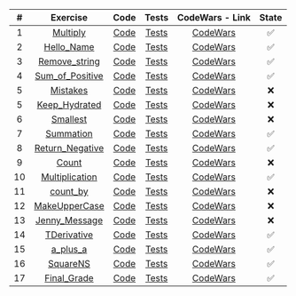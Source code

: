 | # | Exercise  | Code  | Tests | CodeWars - Link | State |
|:-:|:-:|:-:|:-:|:-:|:-:|
|1|[Multiply](https://github.com/lfteixeira996/CodeWars/tree/master/Python/8kyu/Multiply/README.md) | [Code](https://github.com/lfteixeira996/CodeWars/tree/master/Python/8kyu/Multiply/Multiply.py)|[Tests](https://github.com/lfteixeira996/CodeWars/tree/master/Python/8kyu/Multiply/tests.py)|[CodeWars](https://www.codewars.com/kata/multiply/train/python)|:white_check_mark:|
|2|[Hello_Name](https://github.com/lfteixeira996/CodeWars/tree/master/Python/8kyu/Hello_Name/README.md) | [Code](https://github.com/lfteixeira996/CodeWars/tree/master/Python/8kyu/Hello_Name/Hello_Name.py)|[Tests](https://github.com/lfteixeira996/CodeWars/tree/master/Python/8kyu/Hello_Name/tests.py)|[CodeWars](https://www.codewars.com/kata/57e3f79c9cb119374600046b/train/python)|:white_check_mark:|
|3|[Remove_string](https://github.com/lfteixeira996/CodeWars/tree/master/Python/8kyu/Remove_string/README.md) | [Code](https://github.com/lfteixeira996/CodeWars/tree/master/Python/8kyu/Remove_string/Remove_string.py)|[Tests](https://github.com/lfteixeira996/CodeWars/tree/master/Python/8kyu/Remove_string/tests.py)|[CodeWars](https://www.codewars.com/kata/remove-string-spaces/train/python)|:white_check_mark:|
|4|[Sum_of_Positive](https://github.com/lfteixeira996/CodeWars/tree/master/Python/8kyu/Sum_of_Positive/README.md) | [Code](https://github.com/lfteixeira996/CodeWars/tree/master/Python/8kyu/Sum_of_Positive/Sum_of_Positive.py)|[Tests](https://github.com/lfteixeira996/CodeWars/tree/master/Python/8kyu/Sum_of_Positive/tests.py)|[CodeWars](https://www.codewars.com/kata/sum-of-positive/train/python)|:white_check_mark:|
|5|[Mistakes](https://github.com/lfteixeira996/CodeWars/tree/master/Python/8kyu/Mistakes/README.md) | [Code](https://github.com/lfteixeira996/CodeWars/tree/master/Python/8kyu/Mistakes/Mistakes.py)|[Tests](https://github.com/lfteixeira996/CodeWars/tree/master/Python/8kyu/Mistakes/tests.py)|[CodeWars](https://www.codewars.com/kata/correct-the-mistakes-of-the-character-recognition-software/train/python)|:x:|
|5|[Keep_Hydrated](https://github.com/lfteixeira996/CodeWars/tree/master/Python/8kyu/Keep_Hydrated/README.md) | [Code](https://github.com/lfteixeira996/CodeWars/tree/master/Python/8kyu/Keep_Hydrated/Keep_Hydrated.py)|[Tests](https://github.com/lfteixeira996/CodeWars/tree/master/Python/8kyu/Keep_Hydrated/tests.py)|[CodeWars](https://www.codewars.com/kata/keep-hydrated-1/train/python)|:x:|
|6|[Smallest](https://github.com/lfteixeira996/CodeWars/tree/master/Python/8kyu/Smallest/README.md) | [Code](https://github.com/lfteixeira996/CodeWars/tree/master/Python/8kyu/Smallest/Smallest.py)|[Tests](https://github.com/lfteixeira996/CodeWars/tree/master/Python/8kyu/Smallest/tests.py)|[CodeWars](https://www.codewars.com/kata/find-the-smallest-integer-in-the-array/train/python)|:x:|
|7|[Summation](https://github.com/lfteixeira996/CodeWars/tree/master/Python/8kyu/Summation/README.md) | [Code](https://github.com/lfteixeira996/CodeWars/tree/master/Python/8kyu/Summation/Summation.py)|[Tests](https://github.com/lfteixeira996/CodeWars/tree/master/Python/8kyu/Summation/tests.py)|[CodeWars](https://www.codewars.com/kata/grasshopper-summation/train/python)|:white_check_mark:|
|8|[Return_Negative](https://github.com/lfteixeira996/CodeWars/tree/master/Python/8kyu/Return_Negative/README.md) | [Code](https://github.com/lfteixeira996/CodeWars/tree/master/Python/8kyu/Return_Negative/Return_Negative.py)|[Tests](https://github.com/lfteixeira996/CodeWars/tree/master/Python/8kyu/Return_Negative/tests.py)|[CodeWars](https://www.codewars.com/kata/return-negative/train/python)|:white_check_mark:|
|9|[Count](https://github.com/lfteixeira996/CodeWars/tree/master/Python/8kyu/Count/README.md) | [Code](https://github.com/lfteixeira996/CodeWars/tree/master/Python/8kyu/Count/Count.py)|[Tests](https://github.com/lfteixeira996/CodeWars/tree/master/Python/8kyu/Count/tests.py)|[CodeWars](https://www.codewars.com/kata/count-of-positives-slash-sum-of-negatives/train/python)|:x:|
|10|[Multiplication](https://github.com/lfteixeira996/CodeWars/tree/master/Python/8kyu/Multiplication/README.md) | [Code](https://github.com/lfteixeira996/CodeWars/tree/master/Python/8kyu/Multiplication/Multiplication.py)|[Tests](https://github.com/lfteixeira996/CodeWars/tree/master/Python/8kyu/Multiplication/tests.py)|[CodeWars](https://www.codewars.com/kata/simple-multiplication/train/python)|:white_check_mark:|
|11|[count_by](https://github.com/lfteixeira996/CodeWars/tree/master/Python/8kyu/count_by/README.md) | [Code](https://github.com/lfteixeira996/CodeWars/tree/master/Python/8kyu/count_by/count_by.py)|[Tests](https://github.com/lfteixeira996/CodeWars/tree/master/Python/8kyu/count_by/tests.py)|[CodeWars](https://www.codewars.com/kata/count-by-x/train/python)|:x:|
|12|[MakeUpperCase](https://github.com/lfteixeira996/CodeWars/tree/master/Python/8kyu/MakeUpperCase/README.md) | [Code](https://github.com/lfteixeira996/CodeWars/tree/master/Python/8kyu/MakeUpperCase/MakeUpperCase.py)|[Tests](https://github.com/lfteixeira996/CodeWars/tree/master/Python/8kyu/MakeUpperCase/tests.py)|[CodeWars](https://www.codewars.com/kata/makeuppercase/train/python)|:x:|
|13|[Jenny_Message](https://github.com/lfteixeira996/CodeWars/tree/master/Python/8kyu/Jenny_Message/README.md) | [Code](https://github.com/lfteixeira996/CodeWars/tree/master/Python/8kyu/Jenny_Message/Jenny_Message.py)|[Tests](https://github.com/lfteixeira996/CodeWars/tree/master/Python/8kyu/Jenny_Message/tests.py)|[CodeWars](https://www.codewars.com/kata/jennys-secret-message/train/python)|:x:|
|14|[TDerivative](https://github.com/lfteixeira996/CodeWars/tree/master/Python/8kyu/TDerivative/README.md) | [Code](https://github.com/lfteixeira996/CodeWars/tree/master/Python/8kyu/TDerivative/TDerivative.py)|[Tests](https://github.com/lfteixeira996/CodeWars/tree/master/Python/8kyu/TDerivative/tests.py)|[CodeWars](https://www.codewars.com/kata/5963c18ecb97be020b0000a2/train/python)|:white_check_mark:|
|15|[a_plus_a](https://github.com/lfteixeira996/CodeWars/tree/master/Python/8kyu/a_plus_a/README.md) | [Code](https://github.com/lfteixeira996/CodeWars/tree/master/Python/8kyu/a_plus_a/a_plus_a.py)|[Tests](https://github.com/lfteixeira996/CodeWars/tree/master/Python/8kyu/a_plus_a/tests.py)|[CodeWars](https://www.codewars.com/kata/5a2be17aee1aaefe2a000151/train/python)|:white_check_mark:|
|16|[SquareNS](https://github.com/lfteixeira996/CodeWars/tree/master/Python/8kyu/SquareNS/README.md) | [Code](https://github.com/lfteixeira996/CodeWars/tree/master/Python/8kyu/SquareNS/SquareNS.py)|[Tests](https://github.com/lfteixeira996/CodeWars/tree/master/Python/8kyu/SquareNS/tests.py)|[CodeWars](https://www.codewars.com/kata/515e271a311df0350d00000f/train/python)|:white_check_mark:|
|17|[Final_Grade](https://github.com/lfteixeira996/CodeWars/tree/master/Python/8kyu/Final_Grade/README.md) | [Code](https://github.com/lfteixeira996/CodeWars/tree/master/Python/8kyu/Final_Grade/Final_Grade.py)|[Tests](https://github.com/lfteixeira996/CodeWars/tree/master/Python/8kyu/Final_Grade/tests.py)|[CodeWars](https://www.codewars.com/kata/5ad0d8356165e63c140014d4/train/python)|:white_check_mark:|
